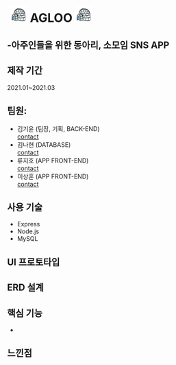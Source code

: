 # &nbsp;<img src="https://github.com/anythingcodes/slack-emoji-for-techies/blob/gh-pages/emoji/igloo.gif" width="40px"> AGLOO&nbsp;<img src="https://github.com/anythingcodes/slack-emoji-for-techies/blob/gh-pages/emoji/igloo.gif" width="40px">
## -아주인들을 위한 동아리, 소모임 SNS APP
## 제작 기간
2021.01~2021.03

## 팀원:
* 김기윤 (팀장, 기획, BACK-END)  
[contact](https://github.com/ccrakel)
* 김나현 (DATABASE)  
[contact](https://github.com/6twinsniwt9)
* 류지호 (APP FRONT-END)  
[contact](https://github.com/ryuzho)
* 이상훈 (APP FRONT-END)  
[contact](https://github.com/FriedEggChicken)

## 사용 기술
  * Express
  * Node.js
  * MySQL
## UI 프로토타입

## ERD 설계

## 핵심 기능
  * 
## 느낀점
